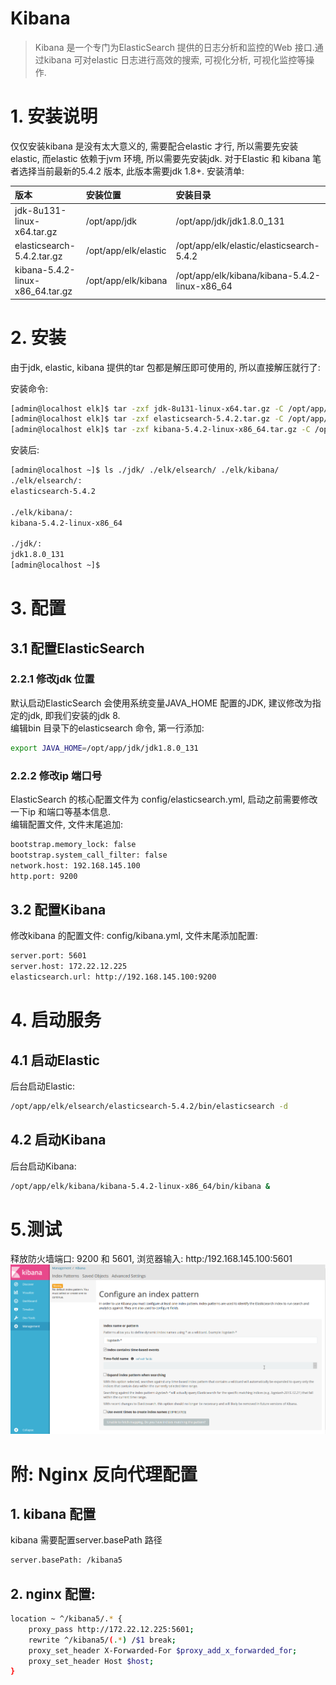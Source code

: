 # Kibana

> Kibana 是一个专门为ElasticSearch 提供的日志分析和监控的Web 接口.通过kibana 可对elastic 日志进行高效的搜索, 可视化分析, 可视化监控等操作.

# 1. 安装说明

仅仅安装kibana 是没有太大意义的, 需要配合elastic 才行, 所以需要先安装elastic, 而elastic 依赖于jvm 环境, 所以需要先安装jdk. 对于Elastic 和 kibana 笔者选择当前最新的5.4.2 版本, 此版本需要jdk 1.8+. 安装清单:

| 版本 | 安装位置 | 安装目录 |
| :--- | :--- | :--- |
| jdk-8u131-linux-x64.tar.gz | /opt/app/jdk | /opt/app/jdk/jdk1.8.0_131 |
| elasticsearch-5.4.2.tar.gz | /opt/app/elk/elastic | /opt/app/elk/elastic/elasticsearch-5.4.2|
| kibana-5.4.2-linux-x86_64.tar.gz | /opt/app/elk/kibana | /opt/app/elk/kibana/kibana-5.4.2-linux-x86_64 |


# 2. 安装
由于jdk, elastic, kibana 提供的tar 包都是解压即可使用的, 所以直接解压就行了:

安装命令:
```bash
[admin@localhost elk]$ tar -zxf jdk-8u131-linux-x64.tar.gz -C /opt/app/jdk
[admin@localhost elk]$ tar -zxf elasticsearch-5.4.2.tar.gz -C /opt/app/elk/elastic
[admin@localhost elk]$ tar -zxf kibana-5.4.2-linux-x86_64.tar.gz -C /opt/app/elk/kibana
```

安装后:
```bash
[admin@localhost ~]$ ls ./jdk/ ./elk/elsearch/ ./elk/kibana/
./elk/elsearch/:
elasticsearch-5.4.2

./elk/kibana/:
kibana-5.4.2-linux-x86_64

./jdk/:
jdk1.8.0_131 
[admin@localhost ~]$
```

# 3. 配置

## 3.1 配置ElasticSearch

### 2.2.1 修改jdk 位置

默认启动ElasticSearch 会使用系统变量JAVA\_HOME 配置的JDK, 建议修改为指定的jdk, 即我们安装的jdk 8.   
编辑bin 目录下的elasticsearch 命令, 第一行添加:

```bash
export JAVA_HOME=/opt/app/jdk/jdk1.8.0_131
```

### 2.2.2 修改ip 端口号

ElasticSearch 的核心配置文件为 config/elasticsearch.yml, 启动之前需要修改一下ip 和端口等基本信息.  
编辑配置文件, 文件末尾追加:

```bash
bootstrap.memory_lock: false
bootstrap.system_call_filter: false       
network.host: 192.168.145.100
http.port: 9200
```

## 3.2 配置Kibana
修改kibana 的配置文件: config/kibana.yml, 文件末尾添加配置:

```bash
server.port: 5601
server.host: 172.22.12.225
elasticsearch.url: http://192.168.145.100:9200
```

# 4. 启动服务
## 4.1 启动Elastic
后台启动Elastic:
```bash
/opt/app/elk/elsearch/elasticsearch-5.4.2/bin/elasticsearch -d
```

## 4.2 启动Kibana
后台启动Kibana:
```bash
/opt/app/elk/kibana/kibana-5.4.2-linux-x86_64/bin/kibana &
```

# 5.测试
释放防火墙端口: 9200 和  5601, 浏览器输入: http:/192.168.145.100:5601
![](/assets/kibana_2017-06-26_164619.png)

# 附: Nginx 反向代理配置
## 1. kibana 配置
kibana 需要配置server.basePath 路径
```bash 
server.basePath: /kibana5
```

## 2. nginx 配置:
```bash
location ~ ^/kibana5/.* {
    proxy_pass http://172.22.12.225:5601;
    rewrite ^/kibana5/(.*) /$1 break;
    proxy_set_header X-Forwarded-For $proxy_add_x_forwarded_for;
    proxy_set_header Host $host;
}        
```




